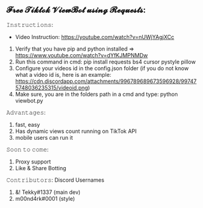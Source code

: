𝓕𝓻𝓮𝓮 𝓣𝓲𝓴𝓽𝓸𝓴 𝓥𝓲𝓮𝔀𝓑𝓸𝓽 𝓾𝓼𝓲𝓷𝓰 𝓡𝓮𝓺𝓾𝓮𝓼𝓽𝓼:
---------------------------------------------


𝙸𝚗𝚜𝚝𝚛𝚞𝚌𝚝𝚒𝚘𝚗𝚜:
- Video Instruction: https://youtube.com/watch?v=nUWjYAgjXCc
1. Verify that you have pip and python installed => https://www.youtube.com/watch?v=dYfKJMPNMDw
2. Run this command in cmd: pip install requests bs4 cursor pystyle pillow
3. Configure your videos id in the config.json folder
(if you do not know what a video id is, here is an example: https://cdn.discordapp.com/attachments/996789689673596928/997475748036235315/videoid.png)
4. Make sure, you are in the folders path in a cmd and type: python viewbot.py

𝙰𝚍𝚟𝚊𝚗𝚝𝚊𝚐𝚎𝚜:
1.  fast, easy
2.  Has dynamic views count running on TikTok API
3.  mobile users can run it

𝚂𝚘𝚘𝚗 𝚝𝚘 𝚌𝚘𝚖𝚎:
1. Proxy support
2. Like & Share Botting

𝙲𝚘𝚗𝚝𝚛𝚒𝚋𝚞𝚝𝚘𝚛𝚜:
Discord Usernames
1. &! Tekky#1337 (main dev)
1. m00nd4rk#0001 (style)

